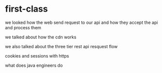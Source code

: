 # first-class
we looked  how the web send request to our api and how they accept the api and process them 

we talked about how the cdn works 

we also talked  about the three tier rest api resquest flow 

cookies and sessions with https


what does java engineers do 
